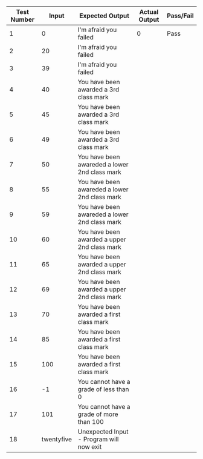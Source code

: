 | Test Number | Input | Expected Output | Actual Output | Pass/Fail |
|---|---|---|---|---|
|1| 0 | I'm afraid you failed |0|Pass| |
|2| 20 | I'm afraid you failed | | | |
|3| 39 | I'm afraid you failed | | | |
|4| 40 | You have been awarded a 3rd class mark | | | |
|5| 45 | You have been awarded a 3rd class mark | | | |
|6| 49 | You have been awarded a 3rd class mark | | | |
|7| 50 | You have been awareded a lower 2nd class mark | | | |
|8| 55 | You have been awareded a lower 2nd class mark | | | |
|9| 59 | You have been awareded a lower 2nd class mark | | | |
|10| 60 | You have been awarded a upper 2nd class mark | | | |
|11| 65 | You have been awarded a upper 2nd class mark | | | |
|12| 69 | You have been awarded a upper 2nd class mark | | | |
|13| 70 | You have been awarded a first class mark | | | |
|14| 85 | You have been awarded a first class mark | | | |
|15| 100 | You have been awarded a first class mark | | | |
|16| -1 | You cannot have a grade of less than 0 | | | |
|17| 101 | You cannot have a grade of more than 100 | | | |
|18| twentyfive | Unexpected Input - Program will now exit | | | |
